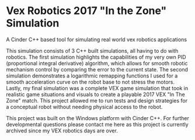 # Vex Robotics 2017 "In the Zone" Simulation
A Cinder C++ based tool for simulating real world vex robotics applications

This simulation consists of 3 C++ built simulations, all having to do with robotics. The first simulation highlights the capabilities of my very own PID (proportional integral derivative) algorithm, which allows for smooth robotic mechanism control by comparing the error to the current state. The second simulation demonstrates a logarithmic remapping functions I used for a smooth acceleration curve on the robot base to not stress the motors. Lastly, my final simulation was a complete VEX game simulation that took in realistic game situations and visuals to create a playable 2017 VEX "In The Zone" match. This project allowed me to run tests and design strategies for a conceptual robot without needing physical access to the robot. 

This project was built on the Windows platform with Cinder C++. For further developmental questions please contact me here as this project is currently archived since my VEX robotics days are over.
